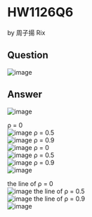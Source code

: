 # HW1126Q6

by 周子揚 Rix

## Question 

![image](https://github.com/user-attachments/assets/6c0e750c-1633-41e4-a019-b2d9b8a52e39)


## Answer

![image](https://github.com/user-attachments/assets/0fc4a77a-c3a9-40e9-835d-a3aa15bdfe43)

ρ = 0  
![image](https://github.com/user-attachments/assets/a600393b-bf35-409d-9b05-83dd6bc15787)
ρ = 0.5  
![image](https://github.com/user-attachments/assets/5a1d0aa0-cc7b-43d4-bc15-27fda1840b4e)
ρ = 0.9  
![image](https://github.com/user-attachments/assets/a971ec60-4c72-4e42-ae45-d37c48d8a928)
ρ = 0  
![image](https://github.com/user-attachments/assets/b217c733-aeeb-4a50-a67f-804c4b8570c8)
ρ = 0.5  
![image](https://github.com/user-attachments/assets/a9f9366b-9688-4a66-baca-1e5310692ffb)
ρ = 0.9  
![image](https://github.com/user-attachments/assets/773fbcbb-befe-4f89-a871-26934a0a85bb)

the line of ρ = 0  
![image](https://github.com/user-attachments/assets/4ee70aad-4bbf-4d89-b46c-3a567b554b61)
the line of ρ = 0.5  
![image](https://github.com/user-attachments/assets/083626d4-8327-4a44-bb51-05ca72ff972e)
the line of ρ = 0.9  
![image](https://github.com/user-attachments/assets/3af6ac22-14e2-4ea4-89eb-60d1877bf462)
